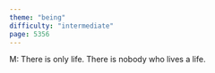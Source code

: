 ```yaml
---
theme: "being"
difficulty: "intermediate"
page: 5356
---
```


M: There is only life. There is nobody who lives a life.
